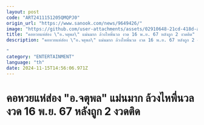 ```yaml
---
layout: post
code: "ART2411151205QMQPJ0"
origin_url: "https://www.sanook.com/news/9649426/"
image: "https://github.com/user-attachments/assets/02910648-21cd-418d-ac57-855d4ed14c35"
title: "คอหวยแห่ส่อง \"อ.จตุพล\" แม่นมาก ล้วงไหพี่นวล งวด 16 พ.ย. 67 หลังถูก 2 งวดติด"
description: "คอหวยแห่ส่อง \"อ.จตุพล\" แม่นมาก ล้วงไหพี่นวล งวด 16 พ.ย. 67 หลังถูก 2 งวดติด

"
category: "ENTERTAINMENT"
language: "th"
date: 2024-11-15T14:56:06.971Z
---
```


# คอหวยแห่ส่อง "อ.จตุพล" แม่นมาก ล้วงไหพี่นวล งวด 16 พ.ย. 67 หลังถูก 2 งวดติด